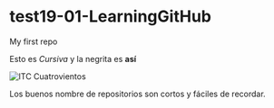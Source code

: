 # test19-01-LearningGitHub
My first repo


Esto es _Cursiva_ y la negrita es **así**

![ITC Cuatrovientos](http://www.cuatrovientos.org/images/logo2.png)

Los buenos nombre de repositorios son cortos y fáciles de recordar.
